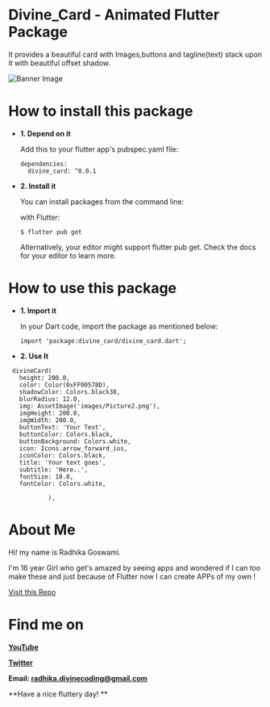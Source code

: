 # Divine_Card - Animated Flutter Package

It provides a beautiful card with Images,buttons and tagline(text) stack upon it with beautiful offset shadow.

![Banner Image]()

# How to install this package

  - **1. Depend on it**

    Add this to your flutter app's pubspec.yaml file:
    
    ```
    dependencies:
      divine_card: ^0.0.1
    ```
    
  - **2. Install it**
    
    You can install packages from the command line:

    with Flutter:
    
    ```
    $ flutter pub get
    ```
    
    Alternatively, your editor might support flutter pub get. Check the docs for your editor to learn more.
    
# How to use this package

  - **1. Import it**
  
    In your Dart code, import the package as mentioned below:
    
    ```
    import 'package:divine_card/divine_card.dart';
    ```
    
  - **2. Use It**
  
  ```
   divineCard(
     height: 200.0,
     color: Color(0xFF00578D),
     shadowColor: Colors.black38,
     blurRadius: 12.0,
     img: AssetImage('images/Picture2.png'),
     imgHeight: 200.0,
     imgWidth: 200.0,
     buttonText: 'Your Text',
     buttonColor: Colors.black,
     buttonBackground: Colors.white,
     icon: Icons.arrow_forward_ios,
     iconColor: Colors.black,
     title: 'Your text goes',
     subtitle: 'Here..',
     fontSize: 18.0,
     fontColor: Colors.white,
 
             ),
  ```

# About Me

Hi! my name is Radhika Goswami.

I'm 16 year Girl who get's amazed by seeing apps and wondered if I can too make these and just because of
Flutter now I can create APPs of my own !
 
[Visit this Repo](https://github.com/RadhikaGoswamiDivineCoding)

# Find me on

**[YouTube](https://www.youtube.com/channel/UC96JyllXkE4_Gfh9eLyaovw)**

**[Twitter](https://twitter.com/DivineCoding)**


**Email: radhika.divinecoding@gmail.com**

**Have a nice fluttery day! **
